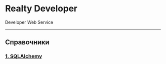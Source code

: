 # Realty Developer
Developer Web Service


***

## Справочники

### [1. SQLAlchemy](docs/backend/sqlalchemy.md)
